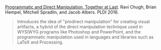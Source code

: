 [Programmatic and Direct Manipulation, Together at Last](http://arxiv.org/abs/1507.02988). Ravi
Chugh, Brian Hempel, Mitchell Spradlin, and Jacob Albers. PLDI 2016.
> Introduces the idea of "prodirect manipulation" for creating visual artifacts,
> a hybrid of the direct manipulation technique used in WYSIWYG programs like
> Photoshop and PowerPoint, and the programmatic manipulation used in languages
> and libraries such as LaTeX and Processing.
